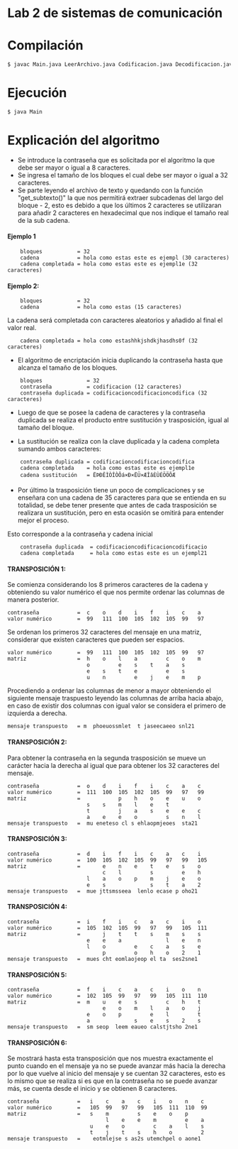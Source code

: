 # Lab 2 de sistemas de comunicación

# Compilación
```sh
$ javac Main.java LeerArchivo.java Codificacion.java Decodificacion.java
```
# Ejecución
```sh
$ java Main
```

# Explicación del algoritmo

+ Se introduce la contraseña que es solicitada por el algoritmo la que debe ser mayor o igual a 8 caracteres.
+ Se ingresa el tamaño de los bloques el cual debe ser mayor o igual a 32 caracteres.
+ Se parte leyendo el archivo de texto y quedando con la función "get_subtexto()" la que nos permitirá extraer subcadenas del largo del bloque - 2, esto es debido a que los últimos 2 caracteres se utilizaran para añadir 2 caracteres en hexadecimal que nos indique el tamaño real de la sub cadena.

#### Ejemplo 1

```
    bloques           = 32 
	cadena            = hola como estas este es ejempl (30 caracteres)
	cadena completada = hola como estas este es ejempl1e (32 caracteres)
```
#### Ejemplo 2:
```
	bloques           = 32
	cadena            = hola como estas (15 caracteres)
```
La cadena será completada con caracteres aleatorios y añadido al final el valor real.
```
	cadena completada = hola como estashhkjshdkjhasdhs0f (32 caracteres)
```

+ El algoritmo de encriptación inicia duplicando la contraseña hasta que alcanza el tamaño de los bloques.

```
	bloques              = 32
	contraseña           = codificacion (12 caracteres)
	contraseña duplicada = codificacioncodificacioncodifica (32 caracteres)
```

+ Luego de que se posee la cadena de caracteres y la contraseña duplicada se realiza el producto entre sustitución y trasposición, igual al tamaño del bloque.

+ La sustitución se realiza con la clave duplicada y la cadena completa sumando ambos caracteres:
```
	contraseña duplicada = codificacioncodificacioncodifica
	cadena completada    = hola como estas este es ejempl1e
	cadena sustitución   = ËÞÐÊÌÒÎÒÔá×Ð×ËÜ×ÆÎâÈÙÉÖÖÕÆ
```

+ Por último la trasposición tiene un poco de complicaciones y se enseñara con una cadena de 35 caracteres para que se entienda en su totalidad, se debe tener presente que antes de cada trasposición se realizara un sustitución, pero en esta ocasión se omitirá para entender mejor el proceso.
	
Esto corresponde a la contraseña y cadena inicial
```
	contraseña duplicada  = codificacioncodificacioncodificacio
	cadena completada     = hola como estas este es un ejempl21
```

#### TRANSPOSICIÓN 1:

Se comienza considerando los 8 primeros caracteres de la cadena y obteniendo su valor numérico el que nos permite ordenar las columnas de manera posterior.

	contraseña            =  c    o    d    i    f    i    c    a  
	valor numérico        =  99   111  100  105  102  105  99   97

Se ordenan los primeros 32 caracteres del mensaje en una matriz, considerar que existen caracteres que pueden ser espacios.

	valor numérico        =  99   111  100  105  102  105  99   97
	matriz 				  =  h    o    l    a         c    o    m
							 o         e    s    t    a    s 
							 e    s    t    e         e    s 
							 u    n         e    j    e    m    p

Procediendo a ordenar las columnas de menor a mayor obteniendo el siguiente mensaje traspuesto leyendo las columnas de arriba hacia abajo, en caso de existir dos columnas con igual valor se considera el primero de izquierda a derecha. 

	mensaje transpuesto   = m  phoeuossmlet  t jaseecaeeo snl21

#### TRANSPOSICIÓN 2:

Para obtener la contraseña en la segunda trasposición se mueve un carácter hacia la derecha al igual que para obtener los 32 caracteres del mensaje.

	contraseña            =  o    d    i    f    i    c    a    c  
 	valor numérico        =  111  100  105  102  105  99   97   99
	matriz				  =            p    h    o    e    u    o
						     s    s    m    l    e    t          
						     t         j    a    s    e    e    c
						     a    e    e    o         s    n    l
	mensaje transpuesto   =  mu eneteso cl s ehlaopmjeoes  sta21

#### TRANSPOSICIÓN 3:

	contraseña            =  d    i    f    i    c    a    c    i  
 	valor numérico        =  100  105  102  105  99   97   99   105 
 	matriz				  =       e    n    e    t    e    s    o
						          c    l         s         e    h
						     l    a    o    p    m    j    e    o
						     e    s              s    t    a    2
	mensaje transpuesto   =  mue jttsmsseea  lenlo ecase p oho21

#### TRANSPOSICIÓN 4:

	contraseña            =  i    f    i    c    a    c    i    o    
 	valor numérico        =  105  102  105  99   97   99   105  111
 	matriz				  =       j    t    t    s    m    s    s
						     e    e    a              l    e    n
						     l    o         e    c    a    s    e
						          p         o    h    o    2    1
	mensaje transpuesto   =  mues cht eomlaojeop el ta  ses2sne1

#### TRANSPOSICIÓN 5:

	contraseña            =  f    i    c    a    c    i    o    n      
 	valor numérico        =  102  105  99   97   99   105  111  110
 	matriz				  =  m    u    e    s         c    h    t
						          e    o    m    l    a    o    j
						     e    o    p         e    l         t
						     a              s    e    s    2    s 
	mensaje transpuesto   =  sm seop  leem eaueo calstjtsho 2ne1

#### TRANSPOSICIÓN 6:

Se mostrará hasta esta transposición que nos muestra exactamente el punto cuando en el mensaje ya no se puede avanzar más hacia la derecha por lo que vuelve al inicio del mensaje y se cuentan 32 caracteres, esto es lo mismo que se realiza si es que en la contraseña no se puede avanzar más, se cuenta desde el inicio y se obtienen 8 caracteres.

	contraseña            =   i    c    a    c    i    o    n    c        
 	valor numérico        =   105  99   97   99   105  111  110  99
 	matriz				  =   s    m         s    e    o    p     
						           l    e    e    m         e    a 
						      u    e    o         c    a    l    s
						      t    j    t    s    h    o         2 
	mensaje transpuesto   =    eotmlejse s as2s utemchpel o aone1

[//]: # ( http://dillinger.io/, https://stackedit.io/editor)
